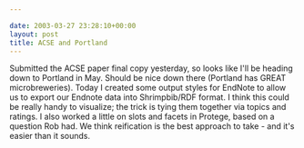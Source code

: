```yaml
---

date: 2003-03-27 23:28:10+00:00
layout: post
title: ACSE and Portland
---
```


Submitted the ACSE paper final copy yesterday, so looks like I'll be heading down to Portland in May.  Should be nice down there (Portland has GREAT microbreweries).
Today I created some output styles for EndNote to allow us to export our Endnote data into Shrimpbib/RDF format.  I think this could be really handy to visualize; the trick is tying them together via topics and ratings.
I also worked a little on slots and facets in Protege, based on a question Rob had.  We think reification is the best approach to take - and it's easier than it sounds.
